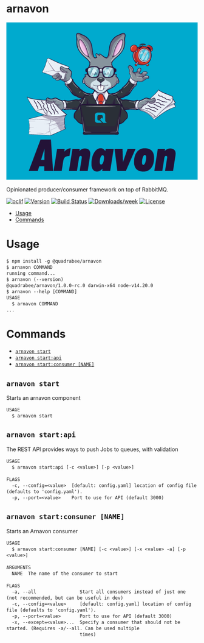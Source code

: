 arnavon
===========

![ArnavonLogo](assets/arnavon-full@1.5x.png)

Opinionated producer/consumer framework on top of RabbitMQ.

[![oclif](https://img.shields.io/badge/cli-oclif-brightgreen.svg)](https://oclif.io)
[![Version](https://img.shields.io/npm/v/@quadrabee/arnavon.svg)](https://npmjs.org/package/@quadrabee/arnavon)
[![Build Status](https://travis-ci.com/Quadrabee/arnavon.svg?branch=master)](https://travis-ci.com/Quadrabee/arnavon)
[![Downloads/week](https://img.shields.io/npm/dw/@quadrabee/arnavon.svg)](https://npmjs.org/package/@quadrabee/arnavon)
[![License](https://img.shields.io/npm/l/@quadrabee/arnavon.svg)](https://github.com/quadrabee/arnavon/blob/master/package.json)

<!-- toc -->
* [Usage](#usage)
* [Commands](#commands)
<!-- tocstop -->
# Usage
<!-- usage -->
```sh-session
$ npm install -g @quadrabee/arnavon
$ arnavon COMMAND
running command...
$ arnavon (--version)
@quadrabee/arnavon/1.0.0-rc.0 darwin-x64 node-v14.20.0
$ arnavon --help [COMMAND]
USAGE
  $ arnavon COMMAND
...
```
<!-- usagestop -->
# Commands
<!-- commands -->
* [`arnavon start`](#arnavon-start)
* [`arnavon start:api`](#arnavon-startapi)
* [`arnavon start:consumer [NAME]`](#arnavon-startconsumer-name)

## `arnavon start`

Starts an arnavon component

```
USAGE
  $ arnavon start
```

## `arnavon start:api`

The REST API provides ways to push Jobs to queues, with validation

```
USAGE
  $ arnavon start:api [-c <value>] [-p <value>]

FLAGS
  -c, --config=<value>  [default: config.yaml] location of config file (defaults to 'config.yaml').
  -p, --port=<value>    Port to use for API (default 3000)
```

## `arnavon start:consumer [NAME]`

Starts an Arnavon consumer

```
USAGE
  $ arnavon start:consumer [NAME] [-c <value>] [-x <value> -a] [-p <value>]

ARGUMENTS
  NAME  The name of the consumer to start

FLAGS
  -a, --all                Start all consumers instead of just one (not recommended, but can be useful in dev)
  -c, --config=<value>     [default: config.yaml] location of config file (defaults to 'config.yaml').
  -p, --port=<value>       Port to use for API (default 3000)
  -x, --except=<value>...  Specify a consumer that should not be started. (Requires -a/--all. Can be used multiple
                           times)
```
<!-- commandsstop -->
